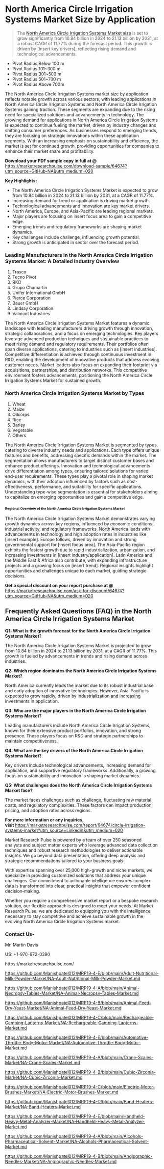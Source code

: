 <h1>North America Circle Irrigation Systems Market&nbsp;Size by Application</h1><blockquote><p>The <a href="https://marketresearchpulse.com/download-sample/64674?utm_source=GitHub-NA&amp;utm_medium=020">North America Circle Irrigation Systems Market size</a> is set to grow significantly from 10.84 billion in 2024 to 21.13 billion by 2031, at a robust CAGR of 11.77% during the forecast period. This growth is driven by [insert key drivers], reflecting rising demand and technological advancements.</p></blockquote><ul><li>Pivot Radius Below 100 m<li> Pivot Radius 101~300 m<li> Pivot Radius 301~500 m<li> Pivot Radius 501~700 m<li> Pivot Radius Above 700m</li></ul><p>The North America Circle Irrigation Systems market size by application reflects notable growth across various sectors, with leading applications in North America Circle Irrigation Systems and North America Circle Irrigation Systems gaining traction. These segments are expanding due to the rising need for specialized solutions and advancements in technology. The growing demand for applications in North America Circle Irrigation Systems is expected to continue fueling the market, driven by industry changes and shifting consumer preferences. As businesses respond to emerging trends, they are focusing on strategic innovations within these application segments. With an increasing emphasis on sustainability and efficiency, the market is set for continued growth, providing opportunities for companies to enhance their market share and profitability.</p><p><strong>Download your PDF sample copy in full at @ </strong><a href="https://marketresearchpulse.com/download-sample/64674?utm_source=GitHub-NA&amp;utm_medium=020">https://marketresearchpulse.com/download-sample/64674?utm_source=GitHub-NA&amp;utm_medium=020</a></p><p><strong>Key Highlights: </strong></p><ul><li>The North America Circle Irrigation Systems Market is expected to grow from 10.84 billion in 2024 to 21.13 billion by 2031, at a CAGR of 11.77%.</li><li>Increasing demand for trend or application is driving market growth.</li><li>Technological advancements and innovation are key market drivers.</li><li>North America, Europe, and Asia-Pacific are leading regional markets.</li><li>Major players are focusing on insert focus area to gain a competitive edge.</li><li>Emerging trends and regulatory frameworks are shaping market dynamics.</li><li>Key challenges include challenge, influencing growth potential.</li><li>Strong growth is anticipated in sector over the forecast period.</li></ul><h3>Leading Manufacturers in the North America Circle Irrigation Systems Market: A Detailed Industry Overview</h3><ol><li>Traxco</li><li>Tecno Pivot</li><li>RKD</li><li>Grupo Chamartin</li><li>Unifer International GmbH</li><li>Pierce Corporation</li><li>Bauer GmbH</li><li>Lindsay Corporation</li><li>Valmont Industries</li></ol><div class="flex max-w-full flex-col flex-grow"><div class="min-h-8 text-message flex w-full flex-col items-end gap-2 whitespace-normal break-words [.text-message+&amp;]:mt-5" dir="auto" data-message-author-role="assistant" data-message-id="fd8432e4-4910-450d-b182-61b7bfb0a01f" data-message-model-slug="gpt-4o"><div class="flex w-full flex-col gap-1 empty:hidden first:pt-[3px]"><div class="markdown prose w-full break-words dark:prose-invert light"><p>The North America Circle Irrigation Systems Market features a dynamic landscape with leading manufacturers driving growth through innovation, strategic collaborations, and a focus on emerging technologies. Key players leverage advanced production techniques and sustainable practices to meet rising demand and regulatory requirements. Their portfolios often span diverse applications, catering to industries such as [insert industries]. Competitive differentiation is achieved through continuous investment in R&amp;D, enabling the development of innovative products that address evolving customer needs. Market leaders also focus on expanding their footprint via acquisitions, partnerships, and distribution networks. This competitive environment fosters advancements, positioning the North America Circle Irrigation Systems Market for sustained growth.</p></div></div></div></div><h3>North America Circle Irrigation Systems Market by Types</h3><ol><li>Wheat<li> Maize<li> Oilcorps<li> Rice<li> Barley<li> Vegetable<li> Others</li></ol><div class="flex max-w-full flex-col flex-grow"><div class="min-h-8 text-message flex w-full flex-col items-end gap-2 whitespace-normal break-words [.text-message+&amp;]:mt-5" dir="auto" data-message-author-role="assistant" data-message-id="084470be-0bb7-4664-bddf-5156b4f41249" data-message-model-slug="gpt-4o-mini"><div class="flex w-full flex-col gap-1 empty:hidden first:pt-[3px]"><div class="markdown prose w-full break-words dark:prose-invert light"><p>The North America Circle Irrigation Systems Market is segmented by types, catering to diverse industry needs and applications. Each type offers unique features and benefits, addressing specific demands within the market. The segmentation allows manufacturers to target distinct customer bases and enhance product offerings. Innovation and technological advancements drive differentiation among types, ensuring tailored solutions for varied end-user requirements. These types play a pivotal role in shaping market dynamics, with their adoption influenced by factors such as cost-effectiveness, performance, and suitability for specific applications. Understanding type-wise segmentation is essential for stakeholders aiming to capitalize on emerging opportunities and gain a competitive edge.</p></div></div></div></div><h3><span style="font-size: 11px;">Regional Overview of the North America Circle Irrigation Systems Market</span></h3><div class="flex max-w-full flex-col flex-grow"><div class="min-h-8 text-message flex w-full flex-col items-end gap-2 whitespace-normal break-words [.text-message+&amp;]:mt-5" dir="auto" data-message-author-role="assistant" data-message-id="e9038762-ce64-4e30-91c9-9bd413514231" data-message-model-slug="gpt-4o-mini"><div class="flex w-full flex-col gap-1 empty:hidden first:pt-[3px]"><div class="markdown prose w-full break-words dark:prose-invert light"><p>The North America Circle Irrigation Systems Market demonstrates varying growth dynamics across key regions, influenced by economic conditions, industrial activity, and regulatory frameworks. North America leads with advancements in technology and high adoption rates in industries like [insert example]. Europe follows, driven by innovation and strong governmental support for [insert focus area]. The Asia-Pacific region exhibits the fastest growth due to rapid industrialization, urbanization, and increasing investments in [insert industry/application]. Latin America and the Middle East &amp; Africa also contribute, with expanding infrastructure projects and a growing focus on [insert trend]. Regional insights highlight opportunities and challenges unique to each market, guiding strategic decisions.</p></div></div></div></div><p><strong>Get a special discount on your report purchase at @ </strong><a href="https://marketresearchpulse.com/ask-for-discount/64674?utm_source=GitHub-NA&amp;utm_medium=020">https://marketresearchpulse.com/ask-for-discount/64674?utm_source=GitHub-NA&amp;utm_medium=020</a></p><h2>Frequently Asked Questions (FAQ) in the North America Circle Irrigation Systems Market</h2><p><strong>Q1: What is the growth forecast for the North America Circle Irrigation Systems Market?</strong></p><p>The North America Circle Irrigation Systems Market is projected to grow from 10.84 billion in 2024 to 21.13 billion by 2031, at a CAGR of 11.77%. This growth is fueled by advancements in trends and rising demand across industries.</p><p><strong>Q2: Which region dominates the North America Circle Irrigation Systems Market?</strong></p><p>North America currently leads the market due to its robust industrial base and early adoption of innovative technologies. However, Asia-Pacific is expected to grow rapidly, driven by industrialization and increasing investments in application.</p><p><strong>Q3: Who are the major players in the North America Circle Irrigation Systems Market?</strong></p><p>Leading manufacturers include North America Circle Irrigation Systems, known for their extensive product portfolios, innovation, and strong presence. These players focus on R&amp;D and strategic partnerships to maintain competitiveness.</p><p><strong>Q4: What are the key drivers of the North America Circle Irrigation Systems Market?</strong></p><p>Key drivers include technological advancements, increasing demand for application, and supportive regulatory frameworks. Additionally, a growing focus on sustainability and innovation is shaping market dynamics.</p><p><strong>Q5: What challenges does the North America Circle Irrigation Systems Market face?</strong></p><p>The market faces challenges such as challenge, fluctuating raw material costs, and regulatory complexities. These factors can impact production, pricing, and adoption rates across regions.</p><p><strong>For more information or any inquiries, visit&nbsp;</strong><a href="https://marketresearchpulse.com/report/64674/circle-irrigation-systems-market?utm_source=Linkedin&utm_medium=020">https://marketresearchpulse.com/report/64674/circle-irrigation-systems-market?utm_source=Linkedin&utm_medium=020</a></p><p>Market Research Pulse is powered by a team of over 250 seasoned analysts and subject matter experts who leverage advanced data collection techniques and robust research methodologies to deliver actionable insights. We go beyond data presentation, offering deep analysis and strategic recommendations tailored to your business goals.</p><p>With expertise spanning over 25,000 high-growth and niche markets, we specialize in providing customized solutions that address your unique challenges. Our commitment to actionable intelligence ensures complex data is transformed into clear, practical insights that empower confident decision-making.</p><p>Whether you require a comprehensive market report or a bespoke research solution, our flexible approach is designed to meet your needs. At Market Research Pulse, we are dedicated to equipping you with the intelligence necessary to stay competitive and achieve sustainable growth in the evolving North America Circle Irrigation Systems market.</p><h3><strong>Contact Us-</strong></h3><p>Mr. Martin Davis</p><p>US: +1-970-672-0390</p><p>https://marketresearchpulse.com/</p><p><a href="https://github.com/Manishpatel012/MRP19-4-E/blob/main/Adult-Nutritional-Milk-Powder-Market/NA-Adult-Nutritional-Milk-Powder-Market.md">https://github.com/Manishpatel012/MRP19-4-E/blob/main/Adult-Nutritional-Milk-Powder-Market/NA-Adult-Nutritional-Milk-Powder-Market.md</a></p><p><a href="https://github.com/Manishpatel012/MRP19-4-A/blob/main/Animal-Necropsy-Tables-Market/NA-Animal-Necropsy-Tables-Market.md">https://github.com/Manishpatel012/MRP19-4-A/blob/main/Animal-Necropsy-Tables-Market/NA-Animal-Necropsy-Tables-Market.md</a></p><p><a href="https://github.com/Manishpatel012/MRP19-4-B/blob/main/Animal-Feed-Dry-Yeast-Market/NA-Animal-Feed-Dry-Yeast-Market.md">https://github.com/Manishpatel012/MRP19-4-B/blob/main/Animal-Feed-Dry-Yeast-Market/NA-Animal-Feed-Dry-Yeast-Market.md</a></p><p><a href="https://github.com/Manishpatel012/MRP19-4-C/blob/main/Rechargeable-Camping-Lanterns-Market/NA-Rechargeable-Camping-Lanterns-Market.md">https://github.com/Manishpatel012/MRP19-4-C/blob/main/Rechargeable-Camping-Lanterns-Market/NA-Rechargeable-Camping-Lanterns-Market.md</a></p><p><a href="https://github.com/Manishpatel012/MRP19-4-E/blob/main/Automotive-Throttle-Body-Motor-Market/NA-Automotive-Throttle-Body-Motor-Market.md">https://github.com/Manishpatel012/MRP19-4-E/blob/main/Automotive-Throttle-Body-Motor-Market/NA-Automotive-Throttle-Body-Motor-Market.md</a></p><p><a href="https://github.com/Manishpatel012/MRP19-4-A/blob/main/Crane-Scales-Market/NA-Crane-Scales-Market.md">https://github.com/Manishpatel012/MRP19-4-A/blob/main/Crane-Scales-Market/NA-Crane-Scales-Market.md</a></p><p><a href="https://github.com/Manishpatel012/MRP19-4-B/blob/main/Cubic-Zirconia-Market/NA-Cubic-Zirconia-Market.md">https://github.com/Manishpatel012/MRP19-4-B/blob/main/Cubic-Zirconia-Market/NA-Cubic-Zirconia-Market.md</a></p><p><a href="https://github.com/Manishpatel012/MRP19-4-C/blob/main/Electric-Motor-Brushes-Market/NA-Electric-Motor-Brushes-Market.md">https://github.com/Manishpatel012/MRP19-4-C/blob/main/Electric-Motor-Brushes-Market/NA-Electric-Motor-Brushes-Market.md</a></p><p><a href="https://github.com/Manishpatel012/MRP19-4-D/blob/main/Band-Heaters-Market/NA-Band-Heaters-Market.md">https://github.com/Manishpatel012/MRP19-4-D/blob/main/Band-Heaters-Market/NA-Band-Heaters-Market.md</a></p><p><a href="https://github.com/Manishpatel012/MRP19-4-E/blob/main/Handheld-Heavy-Metal-Analyzer-Market/NA-Handheld-Heavy-Metal-Analyzer-Market.md">https://github.com/Manishpatel012/MRP19-4-E/blob/main/Handheld-Heavy-Metal-Analyzer-Market/NA-Handheld-Heavy-Metal-Analyzer-Market.md</a></p><p><a href="https://github.com/Manishpatel012/MRP19-4-A/blob/main/Alcohols-Pharmaceutical-Solvent-Market/NA-Alcohols-Pharmaceutical-Solvent-Market.md">https://github.com/Manishpatel012/MRP19-4-A/blob/main/Alcohols-Pharmaceutical-Solvent-Market/NA-Alcohols-Pharmaceutical-Solvent-Market.md</a></p><p><a href="https://github.com/Manishpatel012/MRP19-4-B/blob/main/Angiographic-Needles-Market/NA-Angiographic-Needles-Market.md">https://github.com/Manishpatel012/MRP19-4-B/blob/main/Angiographic-Needles-Market/NA-Angiographic-Needles-Market.md</a></p>
